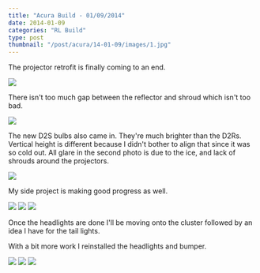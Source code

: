 ```yaml
---
title: "Acura Build - 01/09/2014"
date: 2014-01-09
categories: "RL Build"
type: post
thumbnail: "/post/acura/14-01-09/images/1.jpg"
---
```


The projector retrofit is finally coming to an end.

![](images/1.jpg)

There isn't too much gap between the reflector and shroud which isn't too bad.

![](images/2.jpg)

The new D2S bulbs also came in. They're much brighter than the D2Rs. Vertical height is different because I didn't bother to align that since it was so cold out. All glare in the second photo is due to the ice, and lack of shrouds around the projectors.

![](images/3.jpg)

My side project is making good progress as well.

![](images/4.jpg)
![](images/5.jpg)
![](images/6.jpg)

Once the headlights are done I'll be moving onto the cluster followed by an idea I have for the tail lights.

With a bit more work I reinstalled the headlights and bumper.

![](images/7.jpg)
![](images/8.jpg)
![](images/9.jpg)
